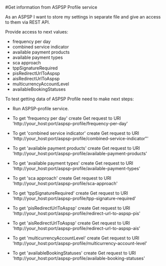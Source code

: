 #Get information from ASPSP Profile service

As an ASPSP I want to store my settings in separate file and give an access to them via REST API.

Provide access to next values:
 - frequency per day
 - combined service indicator
 - available payment products
 - available payment types
 - sca approach
 - tppSignatureRequired
 - pisRedirectUrlToAspsp
 - aisRedirectUrlToAspsp
 - multicurrencyAccountLevel
 - availableBookingStatuses
 
 To test getting data of ASPSP Profile need to make next steps:
 
 * Run ASPSP-profile service.
 
 * To get 'frequency per day' create Get request to URI 'http://your_host:port/aspsp-profile/frequency-per-day'  
 
 * To get 'combined service indicator' create Get request to URI 'http://your_host:port/aspsp-profile/combined-service-indicator"'
 
 * To get 'available payment products' create Get request to URI 'http://your_host:port/aspsp-profile/available-payment-products'
 
 * To get 'available payment types' create Get request to URI 'http://your_host:port/aspsp-profile/available-payment-types'
  
 * To get 'sca approach' create Get request to URI 'http://your_host:port/aspsp-profile/sca-approach'
 
 * To get 'tppSignatureRequired' create Get request to URI 'http://your_host:port/aspsp-profile/tpp-signature-required'

 * To get 'pisRedirectUrlToAspsp' create Get request to URI 'http://your_host:port/aspsp-profile/redirect-url-to-aspsp-pis'

 * To get 'aisRedirectUrlToAspsp' create Get request to URI 'http://your_host:port/aspsp-profile/redirect-url-to-aspsp-ais'
 
 * To get 'multicurrencyAccountLevel' create Get request to URI 'http://your_host:port/aspsp-profile/multicurrency-account-level'

 * To get 'availableBookingStatuses' create Get request to URI 'http://your_host:port/aspsp-profile/available-booking-statuses'

